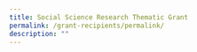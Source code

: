 ```yaml
---
title: Social Science Research Thematic Grant
permalink: /grant-recipients/permalink/
description: ""
---
```

